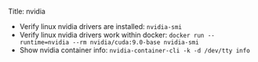 Title: nvidia

- Verify linux nvidia drivers are installed: `nvidia-smi`
- Verify linux nvidia drivers work within docker: `docker run --runtime=nvidia --rm nvidia/cuda:9.0-base nvidia-smi`
- Show nvidia container info: `nvidia-container-cli -k -d /dev/tty info`
